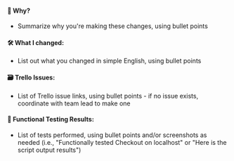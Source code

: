 #### 🤔 Why?

- Summarize why you're making these changes, using bullet points

#### 🛠 What I changed:

- List out what you changed in simple English, using bullet points

#### 🗃️ Trello Issues:

- List of Trello issue links, using bullet points - if no issue exists, coordinate with team lead to make one

#### 🚦 Functional Testing Results:

- List of tests performed, using bullet points and/or screenshots as needed (i.e., "Functionally tested Checkout on localhost" or "Here is the script output results")
